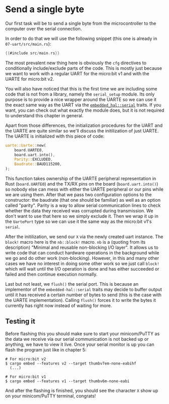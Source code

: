 # Send a single byte

Our first task will be to send a single byte from the microcontroller to the computer over the serial
connection.

In order to do that we will use the following snippet (this one is already in `07-uart/src/main.rs`):

``` rust
{{#include src/main.rs}}
```

The most prevalent new thing here is obviously the `cfg` directives to conditionally include/exclude
parts of the code. This is mostly just because we want to work with a regular UART for the micro:bit v1
and with the UARTE for micro:bit v2.

You will also have noticed that this is the first time we are including some code that is not from a library,
namely the `serial_setup` module. Its only purpose is to provide a nice wrapper around the UARTE
so we can use it the exact same way as the UART via the [`embedded_hal::serial`] traits. If you want, you can
check out what exactly the module does, but it is not required to understand this chapter in general.

[`embedded_hal::serial`]: https://docs.rs/embedded-hal/0.2.6/embedded_hal/serial/index.html

Apart from those differences, the initialization procedures for the UART and the UARTE are quite similar so we'll
discuss the initilization of just UARTE. The UARTE is initialized with this piece of code:
```rs
uarte::Uarte::new(
    board.UARTE0,
    board.uart.into(),
    Parity::EXCLUDED,
    Baudrate::BAUD115200,
);
```
This function takes ownership of the UARTE peripheral representation in Rust (`board.UARTE0`) and the TX/RX pins
on the board (`board.uart.into()`) so nobody else can mess with either the UARTE peripheral or our pins while
we are using them. After that we pass two configuration options to the constructor: the baudrate (that one should be
familiar) as well as an option called "parity". Parity is a way to allow serial communication lines to check whether
the data they received was corrupted during transmission. We don't want to use that here so we simply exclude it.
Then we wrap it up in the `UartePort` type so we can use it the same way as the micro:bit v1's `serial`.

After the initilization, we send our `X` via the newly created uart instance. The `block!` macro here is the `nb::block!`
macro. `nb` is a (quoting from its description) "Minimal and reusable non-blocking I/O layer". It allows us to write
code that can conduct hardware operations in the background while we go and do other work (non-blocking). However,
in this and many other cases we have no interest in doing some other work so we just call `block!` which will wait until
the I/O operation is done and has either succeeded or failed and then continue execution normally.

Last but not least, we `flush()` the serial port. This is because an implementor of the `embedded-hal::serial` traits may
decide to buffer output until it has received a certain number of bytes to send (this is the case with the UARTE implementation).
Calling `flush()` forces it to write the bytes it currently has right now instead of waiting for more.

## Testing it

Before flashing this you should make sure to start your minicom/PuTTY as the data we receive via our serial
communication is not backed up or anything, we have to view it live. Once your serial monitor is up you can
flash the program just like in chapter 5:
```
# For micro:bit v2
$ cargo embed --features v2 --target thumbv7em-none-eabihf
  (...)

# For micro:bit v1
$ cargo embed --features v1 --target thumbv6m-none-eabi
```

And after the flashing is finished, you should see the character `X` show up on your minicom/PuTTY terminal, congrats!
